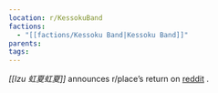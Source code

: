 ```yaml
---
location: r/KessokuBand
factions:
  - "[[factions/Kessoku Band|Kessoku Band]]"
parents: 
tags: 
---
```

*[[Izu 虹夏虹夏]]* announces r/place’s return on [reddit](https://www.reddit.com/r/reddit/comments/153vw8z/better_late_than_never/%20@everyone.%20If%20you%20are%20interested%20in%20participating%20in%20Reddit's%202023%20r/place%20event%20for%20our%20community%20r/KessokuBand%20%7C%20Kessokucord,%20please%20head%20to%20discord://discord.com/channels/1093664259273130084/1094655499129081940/1128823746472448041%20and%20react%20there%20with%20%3C:KitaLETSGOOOO:1108651643110690887%3E%20to%20obtain%20the%20role%20'r/place'.%20We%20will%20keep%20you%20updated%20on%20our%20plans%20as%20soon%20as%20possible.) .
